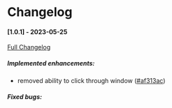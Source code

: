 # Changelog
#### [1.0.1] - 2023-05-25

[Full Changelog](https://github.com/ROGR3/iPen/commits/main)

##### Implemented enhancements:
-  removed ability to click through window ([#af313ac](https://github.com/ROGR3/iPen/commit/af313ac09fc0313fc987db5507728020d9fb76c4)) 

##### Fixed bugs:

